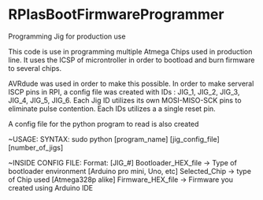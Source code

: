 # RPIasBootFirmwareProgrammer
Programming Jig for production use

This code is use in programming multiple Atmega Chips used in production line.
It uses the ICSP of microntroller in order to bootload and burn firmware to several chips.

AVRdude was used in order to make this possible. In order to make serveral ISCP pins in RPI, a config file was created with
IDs : JIG_1, JIG_2, JIG_3, JIG_4, JIG_5, JIG_6.
Each Jig ID utilizes its own MOSI-MISO-SCK pins to eliminate pulse contention. Each IDs utilizes a a single reset pin.

A config file for the python program to read is also created

~USAGE:
SYNTAX: sudo python [program_name] [jig_config_file] [number_of_jigs]

~INSIDE CONFIG FILE:
Format:
  [JIG_#]
  Bootloader_HEX_file     -> Type of bootloader environment [Arduino pro mini, Uno, etc]
  Selected_Chip           -> type of Chip used [Atmega328p alike] 
  Firmware_HEX_file       -> Firmware you created using Arduino IDE
  
 
